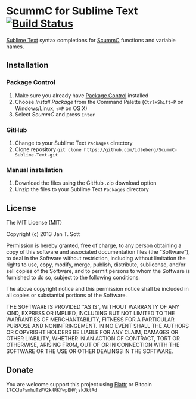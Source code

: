 # ScummC for Sublime Text [![Build Status](https://secure.travis-ci.org/idleberg/ScummC-Sublime-Text.png)](http://travis-ci.org/idleberg/ScummC-Sublime-Text)

[Sublime Text](http://www.sublimetext.com/) syntax completions for [ScummC](https://github.com/jamesu/scummc) functions and variable names.

## Installation

### Package Control

1. Make sure you already have [Package Control](http://wbond.net/sublime_packages/package_control/) installed
2. Choose *Install Package* from the Command Palette (`Ctrl+Shift+P` on Windows/Linux, `⇧⌘P` on OS X)
3. Select *ScummC* and press `Enter`

### GitHub

1. Change to your Sublime Text `Packages` directory
2. Clone repository `git clone https://github.com/idleberg/ScummC-Sublime-Text.git`

### Manual installation

1. Download the files using the GitHub .zip download option
2. Unzip the files to your Sublime Text `Packages` directory

## License

The MIT License (MIT)

Copyright (c) 2013 Jan T. Sott

Permission is hereby granted, free of charge, to any person obtaining a copy of this software and associated documentation files (the "Software"), to deal in the Software without restriction, including without limitation the rights to use, copy, modify, merge, publish, distribute, sublicense, and/or sell copies of the Software, and to permit persons to whom the Software is furnished to do so, subject to the following conditions:

The above copyright notice and this permission notice shall be included in all copies or substantial portions of the Software.

THE SOFTWARE IS PROVIDED "AS IS", WITHOUT WARRANTY OF ANY KIND, EXPRESS OR IMPLIED, INCLUDING BUT NOT LIMITED TO THE WARRANTIES OF MERCHANTABILITY, FITNESS FOR A PARTICULAR PURPOSE AND NONINFRINGEMENT. IN NO EVENT SHALL THE AUTHORS OR COPYRIGHT HOLDERS BE LIABLE FOR ANY CLAIM, DAMAGES OR OTHER LIABILITY, WHETHER IN AN ACTION OF CONTRACT, TORT OR OTHERWISE, ARISING FROM, OUT OF OR IN CONNECTION WITH THE SOFTWARE OR THE USE OR OTHER DEALINGS IN THE SOFTWARE.

## Donate

You are welcome support this project using [Flattr](https://flattr.com/submit/auto?user_id=idleberg&url=https://github.com/idleberg/ScummC-Sublime-Text) or Bitcoin `17CXJuPsmhuTzFV2k4RKYwpEHVjskJktRd`